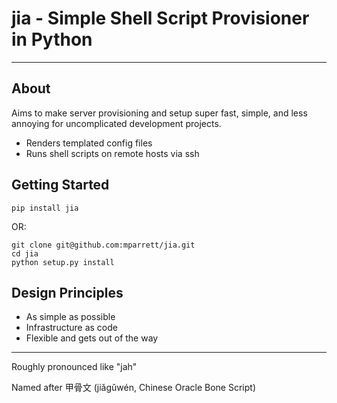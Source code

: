 # jia - Simple Shell Script Provisioner in Python

-----------

## About

Aims to make server provisioning and setup super fast, simple, and less annoying 
for uncomplicated development projects.

- Renders templated config files
- Runs shell scripts on remote hosts via ssh

## Getting Started

    pip install jia

OR:
 
    git clone git@github.com:mparrett/jia.git
    cd jia
    python setup.py install

## Design Principles

- As simple as possible
- Infrastructure as code
- Flexible and gets out of the way

-----------

Roughly pronounced like "jah"

Named after 甲骨文 (jiǎgǔwén, Chinese Oracle Bone Script)
